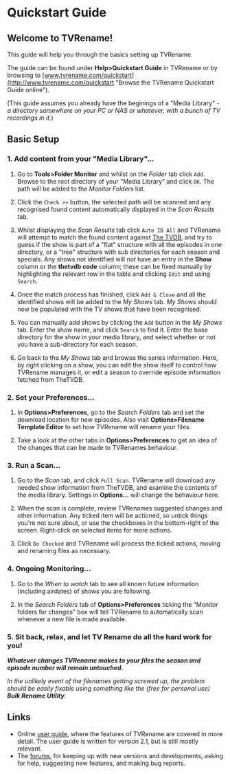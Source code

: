 # Quickstart Guide

## Welcome to TVRename!

This guide will help you through the basics setting up TVRename.

The guide can be found under  **Help>Quickstart Guide** in TVRename or by browsing to [www.tvrename.com/quickstart](http://www.tvrename.com/quickstart "Browse the TVRename Quickstart Guide online").

(This guide assumes you already have the beginings of a "Media Library" - *a directory somewhere on your PC or NAS or whatever, with a bunch of TV recordings in it*.)

## Basic Setup

### 1. Add content from your "Media Library"...

 1. Go to **Tools>Folder Monitor** and whilst on the *Folder* tab click `Add`. Browse to the root directory of your "Media Library" and click `OK`. The path will be added to the *Monitor Folders* list.

 2. Click the `Check >>` button, the selected path will be scanned and any recognised found content automatically displayed in the *Scan Results* tab.
 
 3. Whilst displaying the *Scan Results* tab click `Auto ID All` and TVRename will attempt to match the found content against [The TVDB](http://thetvdb.com "Visit thetvdb.com"), and try to guess if the show is part of a "flat" structure with all the episodes in one directory, or a "tree" structure with sub directories for each season and specials.
 Any shows not identified will not have an entry in the **Show** column or the **thetvdb code** column; these can be fixed manually by highlighting the relevant row in the table and clicking `Edit` and using `Search`. 

 4. Once the match process has finished, click `Add & Close` and all the identified shows will be added to the *My Shows* tab.
 *My Shows* should now be populated with the TV shows that have been recognised.
 
 5. You can manually add shows by clicking the `Add` button in the *My Shows* tab. Enter the show name, and click `Search` to find it. 
 Enter the base directory for the show in your media library, and select whether or not you have a sub-directory for each season.

 6. Go back to the *My Shows* tab and browse the series information. Here, by right clicking on a show, you can edit the show itself to control how TVRename manages it, or edit a season to override episode information fetched from TheTVDB.

### 2. Set your Preferences...

 1. In **Options>Preferences**, go to the *Search Folders* tab and set the download location for new episodes. Also visit **Options>Filename Template Editor** to set how TVRename will rename your files.

 2. Take a look at the other tabs in **Options>Preferences** to get an idea of the changes that can be made to TVRenames behaviour.
 
### 3. Run a Scan...

 1. Go to the *Scan* tab, and click `Full Scan`. TVRename will download any needed show information from TheTVDB, and examine the contents of the media library. Settings in **Options...** will change the behaviour here.

 2. When the scan is complete, review TVRenames suggested changes and other information. Any ticked item will be actioned, so untick things you're not sure about, or use the checkboxes in the bottom-right of the screen. Right-click on selected items for more actions.

 3. Click `Do Checked` and TVRename will process the ticked actions, moving and renaming files as necessary.

### 4. Ongoing Monitoring...

 1. Go to the *When to watch* tab to see all known future information (including airdates) of shows you are following.
 
 2. In the *Search Folders* tab of **Options>Preferences** ticking the "Monitor folders for changes" box will tell TVRename to automatically scan whenever a new file is made available.

### 5. Sit back, relax, and let TV Rename do all the hard work for you!

***Whatever changes TVRename makes to your files the season and episode number will remain untouched.***

*In the unlikely event of the filenames getting screwed up, the problem should be easily fixable using something like the (free for personal use) **Bulk Rename Utility**.*

## Links
* Online [user guide](userguide), where the features of TVRename are covered in more detail. The user guide is written for version 2.1, but is still mostly relevant.
* The [forums](https://groups.google.com/forum/#!forum/tvrename), for keeping up with new versions and developments, asking for help, suggesting new features, and making bug reports.
